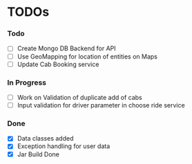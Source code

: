 # TODOs

### Todo
- [ ] Create Mongo DB Backend for API
- [ ] Use GeoMapping for location of entities on Maps
- [ ] Update Cab Booking service

### In Progress
- [ ] Work on Validation of duplicate add of cabs
- [ ] Input validation for driver parameter in choose ride service

### Done
- [x] Data classes added
- [x] Exception handling for user data
- [x] Jar Build Done
